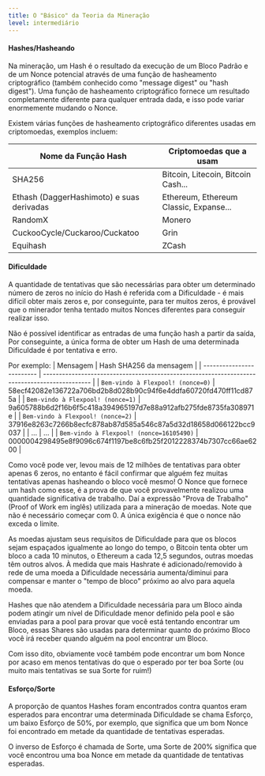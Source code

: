 ```yaml
---
title: O "Básico" da Teoria da Mineração
level: intermediário
---
```


#### Hashes/Hasheando

Na mineração, um Hash é o resultado da execução de um Bloco Padrão e de um Nonce potencial através de uma função de hasheamento criptográfico (também conhecido como "message digest" ou "hash digest"). Uma função de hasheamento criptográfico fornece um resultado completamente diferente para qualquer entrada dada, e isso pode variar enormemente mudando o Nonce.

Existem várias funções de hasheamento criptográfico diferentes usadas em criptomoedas, exemplos incluem:

| Nome da Função Hash                       | Criptomoedas que a usam                |
| ----------------------------------------- | -------------------------------------- |
| SHA256                                    | Bitcoin, Litecoin, Bitcoin Cash...     |
| Ethash (DaggerHashimoto) e suas derivadas | Ethereum, Ethereum Classic, Expanse... |
| RandomX                                   | Monero                                 |
| CuckooCycle/Cuckaroo/Cuckatoo             | Grin                                   |
| Equihash                                  | ZCash                                  |

#### Dificuldade

A quantidade de tentativas que são necessárias para obter um determinado número de zeros no início do Hash é referida com a Dificuldade - é mais difícil obter mais zeros e, por conseguinte, para ter muitos zeros, é provável que o minerador tenha tentado muitos Nonces diferentes para conseguir realizar isso.

Não é possível identificar as entradas de uma função hash a partir da saída, Por conseguinte, a única forma de obter um Hash de uma determinada Dificuldade é por tentativa e erro.

Por exemplo:
| Mensagem                  | Hash SHA256 da mensagem                                                                       |
| ------------------------- | --------------------------------------------------------------------------------------------- |
| <code>Bem-vindo à Flexpool! (nonce=0)</code> | 58ecf42082e136722a706bd2b8d028b90c94f6e4ddfa60720fd470ff11cd875a                              |
| <code>Bem-vindo à Flexpool! (nonce=1)</code> | 9a605788b6d2f16b6f5c418a394965197d7e88a912afb275fde8735fa308971e                              |
| <code>Bem-vindo à Flexpool! (nonce=2)</code> | 37916e8263c7266b8ecfc878ab87d585a546c87a5d32d18658d066122bcc9037                              |
| ...                       | ...                                                                                           |
| <code>Bem-vindo à Flexpool! (nonce=16105490)</code> | <span className="red">000000</span>4298495e8f9096c674f1197be8c6fb25f2012228374b7307cc66ae6200 |

Como você pode ver, levou mais de 12 milhões de tentativas para obter apenas 6 zeros, no entanto é fácil confirmar que alguém fez muitas tentativas apenas hasheando o bloco você mesmo! O Nonce que fornece um hash como esse, é a prova de que você provavelmente realizou uma quantidade significativa de trabalho. Daí a expressão "Prova de Trabalho" (Proof of Work em inglês) utilizada para a mineração de moedas. Note que não é necessário começar com 0. A única exigência é que o nonce não exceda o limite.

As moedas ajustam seus requisitos de Dificuldade para que os blocos sejam espaçados igualmente ao longo do tempo, o Bitcoin tenta obter um bloco a cada 10 minutos, o Ethereum a cada 12,5 segundos, outras moedas têm outros alvos. À medida que mais Hashrate é adicionado/removido à rede de uma moeda a Dificuldade necessária aumenta/diminui para compensar e manter o "tempo de bloco" próximo ao alvo para aquela moeda.

Hashes que não atendem a Dificuldade necessária para um Bloco ainda podem atingir um nível de Dificuldade menor definido pela pool e são enviadas para a pool para provar que você está tentando encontrar um Bloco, essas Shares são usadas para determinar quanto do próximo Bloco você irá receber quando alguém na pool encontrar um Bloco.

Com isso dito, obviamente você também pode encontrar um bom Nonce por acaso em menos tentativas do que o esperado por ter boa Sorte (ou muito mais tentativas se sua Sorte for ruim!)

#### Esforço/Sorte

A proporção de quantos Hashes foram encontrados contra quantos eram esperados para encontrar uma determinada Dificuldade se chama Esforço, um baixo Esforço de 50%, por exemplo, que significa que um bom Nonce foi encontrado em metade da quantidade de tentativas esperadas.

O inverso de Esforço é chamada de Sorte, uma Sorte de 200% significa que você encontrou uma boa Nonce em metade da quantidade de tentativas esperadas.
